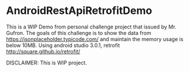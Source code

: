 # AndroidRestApiRetrofitDemo

This is a WIP Demo from personal challenge project that issued by Mr. Gufron.
The goals of this challenge is to show the data from https://jsonplaceholder.typicode.com/ and maintain the memory usage is below 10MB.
Using android studio 3.0.1, retrofit http://square.github.io/retrofit/

DISCLAIMER:
This is WIP project.
